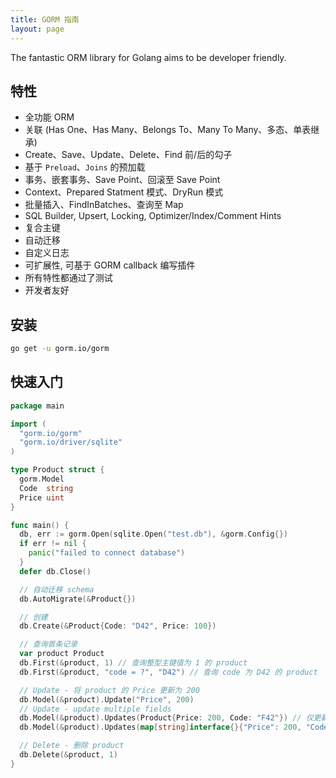 ```yaml
---
title: GORM 指南
layout: page
---
```


The fantastic ORM library for Golang aims to be developer friendly.

## 特性

* 全功能 ORM
* 关联 (Has One、Has Many、Belongs To、Many To Many、多态、单表继承)
* Create、Save、Update、Delete、Find 前/后的勾子
* 基于 `Preload`、`Joins` 的预加载
* 事务、嵌套事务、Save Point、回滚至 Save Point
* Context、Prepared Statment 模式、DryRun 模式
* 批量插入、FindInBatches、查询至 Map
* SQL Builder, Upsert, Locking, Optimizer/Index/Comment Hints
* 复合主键
* 自动迁移
* 自定义日志
* 可扩展性, 可基于 GORM callback 编写插件
* 所有特性都通过了测试
* 开发者友好

## 安装

```sh
go get -u gorm.io/gorm
```

## 快速入门

```go
package main

import (
  "gorm.io/gorm"
  "gorm.io/driver/sqlite"
)

type Product struct {
  gorm.Model
  Code  string
  Price uint
}

func main() {
  db, err := gorm.Open(sqlite.Open("test.db"), &gorm.Config{})
  if err != nil {
    panic("failed to connect database")
  }
  defer db.Close()

  // 自动迁移 schema
  db.AutoMigrate(&Product{})

  // 创建
  db.Create(&Product{Code: "D42", Price: 100})

  // 查询首条记录
  var product Product
  db.First(&product, 1) // 查询整型主键值为 1 的 product
  db.First(&product, "code = ?", "D42") // 查询 code 为 D42 的 product

  // Update - 将 product 的 Price 更新为 200
  db.Model(&product).Update("Price", 200)
  // Update - update multiple fields
  db.Model(&product).Updates(Product{Price: 200, Code: "F42"}) // 仅更新非零值字段
  db.Model(&product).Updates(map[string]interface{}{"Price": 200, "Code": "F42"})

  // Delete - 删除 product
  db.Delete(&product, 1)
}
```

